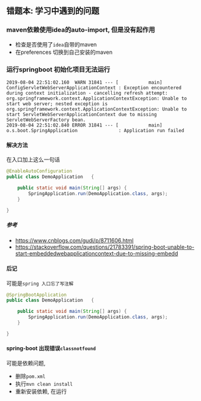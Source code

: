 ## 错题本: 学习中遇到的问题


### maven依赖使用idea的auto-import, 但是没有起作用

- 检查是否使用了`idea`自带的maven
- 在preferences 切换到自己安装的maven


### 运行springboot 初始化项目无法运行

```
2019-08-04 22:51:02.160  WARN 31841 --- [           main] ConfigServletWebServerApplicationContext : Exception encountered during context initialization - cancelling refresh attempt: org.springframework.context.ApplicationContextException: Unable to start web server; nested exception is org.springframework.context.ApplicationContextException: Unable to start ServletWebServerApplicationContext due to missing ServletWebServerFactory bean.
2019-08-04 22:51:02.840 ERROR 31841 --- [           main] o.s.boot.SpringApplication               : Application run failed
```

#### 解决方法

在入口加上这么一句话

```java
@EnableAutoConfiguration
public class DemoApplication   {

    public static void main(String[] args) {
        SpringApplication.run(DemoApplication.class, args);
    }

}
```

##### 参考

- https://www.cnblogs.com/gudi/p/8711606.html
- https://stackoverflow.com/questions/21783391/spring-boot-unable-to-start-embeddedwebapplicationcontext-due-to-missing-embedd



#### 后记

可能是`spring 入口忘了写注解`

```java
@SpringBootApplication
public class DemoApplication   {

    public static void main(String[] args) {
        SpringApplication.run(DemoApplication.class, args);
    }

}
```



#### spring-boot 出现错误`classnotfound`

可能是依赖问题,

- 删除`pom.xml`
- 执行`mvn clean install`
- 重新安装依赖, 在运行

